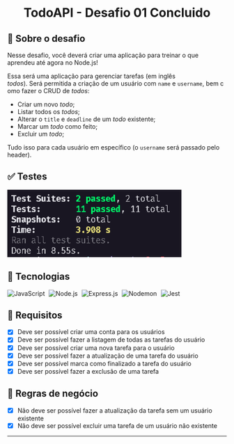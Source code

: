 <h1 align="center">
TodoAPI - Desafio 01 Concluido
</h1>

## 💫 Sobre o desafio
Nesse desafio, você deverá criar uma aplicação para treinar o que aprendeu até agora no Node.js!

Essa será uma aplicação para gerenciar tarefas (em inglês *todos*). Será permitida a criação de um usuário com `name` e `username`, bem como fazer o CRUD de *todos*:

- Criar um novo *todo*;
- Listar todos os *todos*;
- Alterar o `title` e `deadline` de um *todo* existente;
- Marcar um *todo* como feito;
- Excluir um *todo*;

Tudo isso para cada usuário em específico (o `username` será passado pelo header).

## ✅ Testes

<img src=".github/screen@testes.png" width="400" heigth="460" />

## 🚀 Tecnologias 

<p>
<img alt="JavaScript" src="https://cdn.svgporn.com/logos/javascript.svg" width="30" heigth="30" style="margin-right: 5px;" />
<img alt="Node.js" src="https://cdn.svgporn.com/logos/nodejs-icon.svg" width="30" heigth="30" style="margin-right: 5px;" />
<img alt="Express.js" src="https://cdn.svgporn.com/logos/express.svg" width="30" heigth="30" style="margin-right: 5px;" />
<img alt="Nodemon" src="https://cdn.svgporn.com/logos/nodemon.svg" width="30" heigth="30" style="margin-right: 5px;" />
<img alt="Jest" src="https://cdn.svgporn.com/logos/jest.svg" width="30" heigth="30" />
</p>


## 📝 Requisitos

- [x] Deve ser possível criar uma conta para os usuários
- [x] Deve ser possível fazer a listagem de todas as tarefas do usuário
- [x] Deve ser possível criar uma nova tarefa para o usuário
- [x] Deve ser possível fazer a atualização de uma tarefa do usuário
- [x] Deve ser possível marca como finalizado a tarefa do usuário
- [x] Deve ser possível fazer a exclusão de uma tarefa

## 📝 Regras de negócio

- [x] Não deve ser possível fazer a atualização da tarefa sem um usuário existente
- [x] Não deve ser possível excluir uma tarefa de um usuário não existente

---
